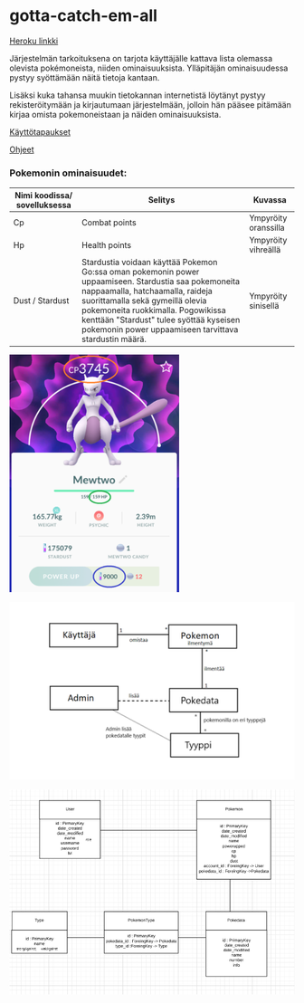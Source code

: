# gotta-catch-em-all

[Heroku linkki](https://pogowiki.herokuapp.com/ "pogowiki")

Järjestelmän tarkoituksena on tarjota käyttäjälle kattava lista olemassa olevista pokémoneista, niiden ominaisuuksista. Ylläpitäjän ominaisuudessa pystyy syöttämään näitä tietoja kantaan.

Lisäksi kuka tahansa muukin tietokannan internetistä löytänyt pystyy rekisteröitymään ja kirjautumaan järjestelmään, jolloin hän pääsee pitämään kirjaa omista pokemoneistaan ja näiden ominaisuuksista.

[Käyttötapaukset](https://github.com/minkamanki/gotta-catch-em-all/blob/master/documentation/userStoryt.md "Käyttötapaukset")

[Ohjeet](https://github.com/minkamanki/gotta-catch-em-all/blob/master/documentation/Ohjeet.md "Ohjeet")

### Pokemonin ominaisuudet:
|Nimi koodissa/ sovelluksessa|Selitys|Kuvassa|
|-|-|-|
|Cp | Combat points | Ympyröity oranssilla|
|Hp | Health points | Ympyröity vihreällä |
|Dust / Stardust | Stardustia voidaan käyttää Pokemon Go:ssa oman pokemonin power uppaamiseen. Stardustia saa pokemoneita nappaamalla, hatchaamalla, raideja suorittamalla sekä gymeillä olevia pokemoneita ruokkimalla. Pogowikissa kenttään "Stardust" tulee syöttää kyseisen pokemonin power uppaamiseen tarvittava stardustin määrä. | Ympyröity sinisellä|

<img src="https://github.com/minkamanki/gotta-catch-em-all/blob/master/documentation/esimerkkipokemon.png" width="300">


![luokkakaavio](https://github.com/minkamanki/gotta-catch-em-all/blob/master/documentation/AlkuviikkojenLuokkakaavio.png)

![tietokantakaavio](https://github.com/minkamanki/gotta-catch-em-all/blob/master/documentation/Loppuviikkojentietokantakaavio.png)

